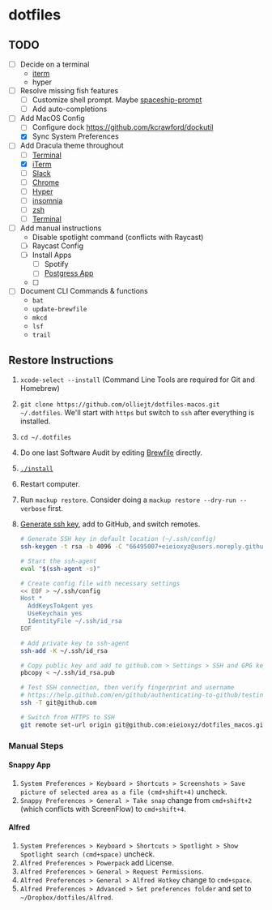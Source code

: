 # dotfiles

## TODO

-   [ ] Decide on a terminal
    -   [iterm](https://github.com/vercel/hyper)
    -   hyper
-   [ ] Resolve missing fish features
    -   [ ] Customize shell prompt. Maybe [spaceship-prompt](https://github.com/spaceship-prompt/spaceship-prompt)
    -   [ ] Add auto-completions
-   [ ] Add MacOS Config
    -   [ ] Configure dock https://github.com/kcrawford/dockutil
    -   [x] Sync System Preferences
-   [ ] Add Dracula theme throughout
    -   [ ] [Terminal](https://draculatheme.com/terminal)
    -   [x] [iTerm](https://draculatheme.com/iterm)
    -   [ ] [Slack](https://draculatheme.com/slack)
    -   [ ] [Chrome](https://draculatheme.com/chrome)
    -   [ ] [Hyper](https://draculatheme.com/hyper)
    -   [ ] [insomnia](https://draculatheme.com/insomnia)
    -   [ ] [zsh](https://draculatheme.com/zsh-syntax-highlighting)
    -   [ ] [Terminal]()
-   [ ] Add manual instructions
    -   Disable spotlight command (conflicts with Raycast)
    -   [ ] Raycast Config
    -   [ ] Install Apps
        -   [ ] Spotify
        -   [ ] [Postgress App](https://postgresapp.com/)
    -   [ ]
-   [ ] Document CLI Commands & functions
    -   `bat`
    -   `update-brewfile`
    -   `mkcd`
    -   `lsf`
    -   `trail`

## Restore Instructions

1. `xcode-select --install` (Command Line Tools are required for Git and Homebrew)
2. `git clone https://github.com/olliejt/dotfiles-macos.git ~/.dotfiles`. We'll start with `https` but switch to `ssh` after everything is installed.
3. `cd ~/.dotfiles`
4. Do one last Software Audit by editing [Brewfile](Brewfile) directly.
5. [`./install`](install)
6. Restart computer.
7. Run `mackup restore`. Consider doing a `mackup restore --dry-run --verbose` first.
8. [Generate ssh key](https://help.github.com/en/github/authenticating-to-github/connecting-to-github-with-ssh), add to GitHub, and switch remotes.

    ```zsh
    # Generate SSH key in default location (~/.ssh/config)
    ssh-keygen -t rsa -b 4096 -C "66495007+eieioxyz@users.noreply.github.com"

    # Start the ssh-agent
    eval "$(ssh-agent -s)"

    # Create config file with necessary settings
    << EOF > ~/.ssh/config
    Host *
      AddKeysToAgent yes
      UseKeychain yes
      IdentityFile ~/.ssh/id_rsa
    EOF

    # Add private key to ssh-agent
    ssh-add -K ~/.ssh/id_rsa

    # Copy public key and add to github.com > Settings > SSH and GPG keys
    pbcopy < ~/.ssh/id_rsa.pub

    # Test SSH connection, then verify fingerprint and username
    # https://help.github.com/en/github/authenticating-to-github/testing-your-ssh-connection
    ssh -T git@github.com

    # Switch from HTTPS to SSH
    git remote set-url origin git@github.com:eieioxyz/dotfiles_macos.git
    ```

### Manual Steps

#### Snappy App

1. `System Preferences > Keyboard > Shortcuts > Screenshots > Save picture of selected area as a file (cmd+shift+4)` uncheck.
2. `Snappy Preferences > General > Take snap` change from `cmd+shift+2` (which conflicts with ScreenFlow) to `cmd+shift+4`.

#### Alfred

1. `System Preferences > Keyboard > Shortcuts > Spotlight > Show Spotlight search (cmd+space)` uncheck.
2. `Alfred Preferences > Powerpack` add License.
3. `Alfred Preferences > General > Request Permissions`.
4. `Alfred Preferences > General > Alfred Hotkey` change to `cmd+space`.
5. `Alfred Preferences > Advanced > Set preferences folder` and set to `~/Dropbox/dotfiles/Alfred`.
